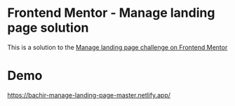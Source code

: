 # Frontend Mentor - Manage landing page solution

This is a solution to the [Manage landing page challenge on Frontend Mentor](https://www.frontendmentor.io/challenges/manage-landing-page-SLXqC6P5)
# Demo
https://bachir-manage-landing-page-master.netlify.app/

